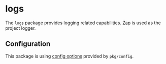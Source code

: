 # logs

The `logs` package provides logging related capabilities.
[Zap](https://github.com/uber-go/zap) is used as the project logger.

## Configuration

This package is using [config options](../config/README.md) provided by `pkg/config`.
